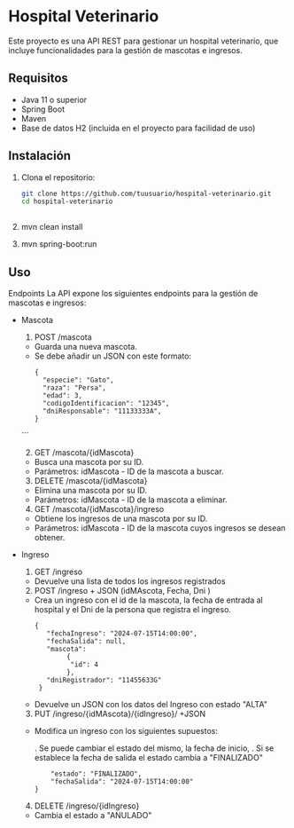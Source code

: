 # Hospital Veterinario

Este proyecto es una API REST para gestionar un hospital veterinario, que incluye funcionalidades para la gestión de mascotas e ingresos.

## Requisitos

- Java 11 o superior
- Spring Boot
- Maven
- Base de datos H2 (incluida en el proyecto para facilidad de uso)

## Instalación

1. Clona el repositorio:

   ```bash
   git clone https://github.com/tuusuario/hospital-veterinario.git
   cd hospital-veterinario
 
2. mvn clean install
3. mvn spring-boot:run


## Uso

Endpoints
La API expone los siguientes endpoints para la gestión de mascotas e ingresos:

* Mascota
  1. POST /mascota

    - Guarda una nueva mascota.
    - Se debe añadir un JSON con este formato:
      ```
      {
        "especie": "Gato",
        "raza": "Persa",
        "edad": 3,
        "codigoIdentificacion": "12345",
        "dniResponsable": "11133333A",
      }
    ´´´


      
  2. GET /mascota/{idMascota}

    - Busca una mascota por su ID.
    - Parámetros: idMascota - ID de la mascota a buscar.

  3. DELETE /mascota/{idMascota}

    - Elimina una mascota por su ID.
    - Parámetros: idMascota - ID de la mascota a eliminar.

  4. GET /mascota/{idMascota}/ingreso

    - Obtiene los ingresos de una mascota por su ID.
    - Parámetros: idMascota - ID de la mascota cuyos ingresos se desean obtener.

* Ingreso

  1. GET /ingreso
    - Devuelve una lista de todos los ingresos registrados


  2. POST /ingreso + JSON (idMAscota, Fecha, Dni )

    - Crea un ingreso con el id de la mascota, la fecha de entrada al hospital y
       el Dni de la persona que registra el ingreso.
       ``` 
       {
          "fechaIngreso": "2024-07-15T14:00:00",
          "fechaSalida": null,
          "mascota":
               {
                "id": 4
               },
          "dniRegistrador": "11455633G"
        } 

    - Devuelve un JSON con los datos del Ingreso con estado "ALTA"


  3. PUT /ingreso/{idMAscota}/{idIngreso}/ +JSON

    - Modifica un ingreso con los siguientes supuestos:

      . Se puede cambiar el estado del mismo, la fecha de inicio, 
      . Si se establece la fecha de salida el estado cambia a "FINALIZADO"
      ```{
          "estado": "FINALIZADO",
          "fechaSalida": "2024-07-15T14:00:00"
      }
      ```


  4. DELETE /ingreso/{idIngreso}

    - Cambia el estado a "ANULADO" 
